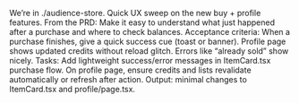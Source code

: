 We’re in ./audience-store. Quick UX sweep on the new buy + profile features.
From the PRD: Make it easy to understand what just happened after a purchase and where to check balances.
Acceptance criteria:
When a purchase finishes, give a quick success cue (toast or banner).
Profile page shows updated credits without reload glitch.
Errors like “already sold” show nicely.
Tasks:
Add lightweight success/error messages in ItemCard.tsx purchase flow.
On profile page, ensure credits and lists revalidate automatically or refresh after action.
Output: minimal changes to ItemCard.tsx and profile/page.tsx.